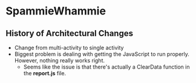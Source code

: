 # SpammieWhammie


## History of Architectural Changes
- Change from multi-activity to single activity
- Biggest problem is dealing with getting the JavaScript to run properly. However, nothing really works right. 
  - Seems like the issue is that there's actually a ClearData function in the **report.js** file.
